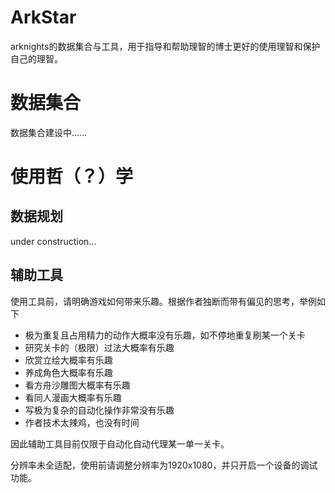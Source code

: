 # ArkStar
arknights的数据集合与工具，用于指导和帮助理智的博士更好的使用理智和保护自己的理智。

# 数据集合
数据集合建设中……

# 使用哲（？）学

## 数据规划
under construction...

## 辅助工具
使用工具前，请明确游戏如何带来乐趣。根据作者独断而带有偏见的思考，举例如下

* 极为重复且占用精力的动作大概率没有乐趣，如不停地重复刷某一个关卡
* 研究关卡的（极限）过法大概率有乐趣
* 欣赏立绘大概率有乐趣
* 养成角色大概率有乐趣
* 看方舟沙雕图大概率有乐趣
* 看同人漫画大概率有乐趣
* 写极为复杂的自动化操作非常没有乐趣
* 作者技术太辣鸡，也没有时间

因此辅助工具目前仅限于自动化自动代理某一单一关卡。

分辨率未全适配，使用前请调整分辨率为1920x1080，并只开启一个设备的调试功能。